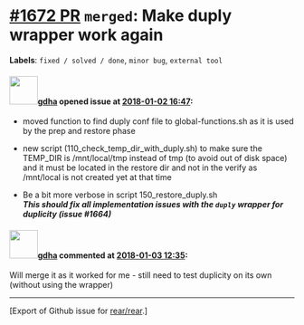 [\#1672 PR](https://github.com/rear/rear/pull/1672) `merged`: Make duply wrapper work again
===========================================================================================

**Labels**: `fixed / solved / done`, `minor bug`, `external tool`

#### <img src="https://avatars.githubusercontent.com/u/888633?u=cdaeb31efcc0048d3619651aa18dd4b76e636b21&v=4" width="50">[gdha](https://github.com/gdha) opened issue at [2018-01-02 16:47](https://github.com/rear/rear/pull/1672):

-   moved function to find duply conf file to global-functions.sh as it
    is used by the prep and restore phase

-   new script (110\_check\_temp\_dir\_with\_duply.sh) to make sure the
    TEMP\_DIR is /mnt/local/tmp instead of tmp (to avoid out of disk
    space) and it must be located in the restore dir and not in the
    verify as /mnt/local is not created yet at that time

-   Be a bit more verbose in script 150\_restore\_duply.sh  
    ***This should fix all implementation issues with the `duply`
    wrapper for duplicity (issue \#1664)***

#### <img src="https://avatars.githubusercontent.com/u/888633?u=cdaeb31efcc0048d3619651aa18dd4b76e636b21&v=4" width="50">[gdha](https://github.com/gdha) commented at [2018-01-03 12:35](https://github.com/rear/rear/pull/1672#issuecomment-355001963):

Will merge it as it worked for me - still need to test duplicity on its
own (without using the wrapper)

------------------------------------------------------------------------

\[Export of Github issue for
[rear/rear](https://github.com/rear/rear).\]
